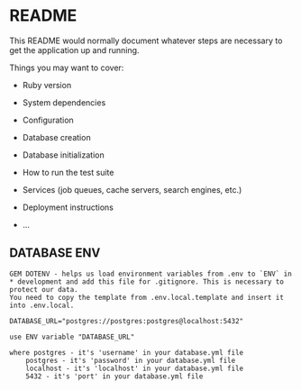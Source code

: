 # README

This README would normally document whatever steps are necessary to get the
application up and running.

Things you may want to cover:

* Ruby version

* System dependencies

* Configuration

* Database creation

* Database initialization

* How to run the test suite

* Services (job queues, cache servers, search engines, etc.)

* Deployment instructions

* ...

## DATABASE ENV
    GEM DOTENV - helps us load environment variables from .env to `ENV` in * development and add this file for .gitignore. This is necessary to protect our data.
    You need to copy the template from .env.local.template and insert it into .env.local.

    DATABASE_URL="postgres://postgres:postgres@localhost:5432"

    use ENV variable "DATABASE_URL" 

    where postgres - it's 'username' in your database.yml file
        postgres - it's 'password' in your database.yml file
        localhost - it's 'localhost' in your database.yml file
        5432 - it's 'port' in your database.yml file



